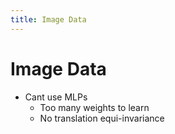 ```yaml
---
title: Image Data
---
```


# Image Data
- Cant use MLPs 
	- Too many weights to learn
	- No translation equi-invariance































































